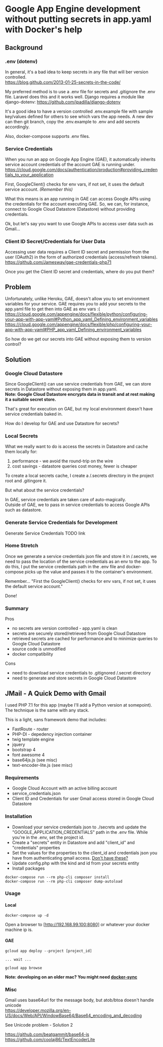 # Google App Engine development without putting secrets in app.yaml with Docker's help

## Background

### .env (dotenv)
In general, it's a bad idea to keep secrets in any file that will ber version controlled.  
https://blog.github.com/2013-01-25-secrets-in-the-code/

My preferred method is to use a .env file for secrets and .gitignore the .env file. Laravel does this and it works well. Django requires a module like django-dotenv: https://github.com/jpadilla/django-dotenv  

It's a good idea to have a version controlled .env.example file with sample key/values defined for others to see which vars the app needs. A new dev can then git branch, copy the .env.example to .env and add secrets accordingly.  

Also, docker-compose supports .env files.


### Service Credentials
When you run an app on Google App Engine (GAE), it automatically inherits service account credentials of the account GAE is running under.
https://cloud.google.com/docs/authentication/production#providing_credentials_to_your_application

First, GoogleClient() checks for env vars, if not set, it uses the default service account. *(Remember this)*  

What this means is an app running in GAE can access Google APIs using the credentials for the account executing GAE. So, we can, for instance, connect to Google Cloud Datastore (Datastore) without providing credentials.  

Ok, but let's say you want to use Google APIs to access user data such as Gmail...  

### Client ID Secret/Credentials for User Data
Accessing user data requires a Client ID secret and permission from the user (OAuth2) in the form of authorized credentials (access/refresh tokens).  
https://github.com/Jamesway/gae-credentials-php71

Once you get the Client ID secret and credentials, where do you put them? 

## Problem
Unfortunately, unlike Heroku, GAE, doesn't allow you to set environment variables for your service. GAE requires you to add your secrets to the app.yaml file to get then into GAE as env vars :(  
https://cloud.google.com/appengine/docs/flexible/python/configuring-your-app-with-app-yaml#Python_app_yaml_Defining_environment_variables  
https://cloud.google.com/appengine/docs/flexible/php/configuring-your-app-with-app-yaml#PHP_app_yaml_Defining_environment_variables  

So how do we get our secrets into GAE without exposing them to version control?

## Solution

### Google Cloud Datastore
Since GoogleClient() can use service credentials from GAE, we can store secrets in Datastore without exposing them in app.yaml.  
**Note: Google Cloud Datastore encrypts data in transit and at rest making it a suitable secret store.** 

That's great for execution on GAE, but my local environment doesn't have service credentials baked in.  

How do I develop for GAE and use Datastore for secrets?

### Local Secrets
What we really want to do is access the secrets in Datastore and cache them locally for:
1. performance - we avoid the round-trip on the wire
2. cost savings - datastore queries cost money, fewer is cheaper

To create a local secrets cache, I create a /.secrets directory in the project root and .gitingore it.

But what about the service credentials?  

In GAE, service credentials are taken care of auto-magically.  
Outside of GAE, we to pass in service credentials to access Google APIs such as datastore.  

### Generate Service Credentials for Development
Generate Service Credentials TODO link
  

### Home Stretch
Once we generate a service credentials json file and store it in /.secrets, we need to pass the location of the service credentials as an env to the app.
To do this, I put the service credentials path in the .env file and docker-compose picks up the value and passes it to the container's environment.  
  
Remember... "First the GoogleClient() checks for env vars, if not set, it uses the default service account."  

Done!

### Summary
Pros
- no secrets are version controlled - app.yaml is clean
- secrets are securely stored/retrieved from Google Cloud Datastore
- retrieved secrets are cached for performance and to minimize queries to Google Cloud Datastore
- source code is unmodified
- docker compatibility

Cons
- need to download service credentials to .gitignored /.secret directory
- need to generate and store secrets in Google Cloud Datastore 


## JMail - A Quick Demo with Gmail
I used PHP 7.1 for this app (maybe I'll add a Python version at somepoint).  
The technique is the same with any stack.  

This is a light, sans framework demo that includes:
- FastRoute - router
- PHP-DI - depedency injection container
- twig template engine
- jquery
- bootstrap 4
- font awesome 4
- base64js.js (see misc)
- text-encoder-lite.js (see misc)

### Requirements
- Google Cloud Account with an active billing account
- service_credentials.json
- Client ID and Credentials for user Gmail access stored in Google Cloud Datastore

### Installation

- Download your service credentials json to ./secrets and update the "GOOGLE_APPLICATION_CREDENTIALS" path in the .env file. While you're in the .env, set the project id.  
- Create a "secrets" entity in Datastore and add "client_id" and "credentials" properties
- Set the values for the properties to the client_id and credentials json you have from authenticating gmail access. [Don't have these?](https://github.com/jamesway/gae-credentials-php71)
- Update config.php with the kind and id from your secrets entity
- Install packages
```
docker-compose run --rm php-cli composer install
docker-compose run --rm php-cli composer dump-autoload
```

### Usage
#### Local
```
docker-compose up -d
```

Open a browser to [http://192.168.99.100:8080] or whatever your docker machine ip is.


#### GAE
```
gcloud app deploy --project [project_id]

... wait ...

gcloud app browse
```

**Note: developing on an older mac? You might need [docker-sync](https://github.com/jamesway/docker-cheatsheet)** 


### Misc

Gmail uses base64url for the message body, but atob/btoa doesn't handle unicode  
https://developer.mozilla.org/en-US/docs/Web/API/WindowBase64/Base64_encoding_and_decoding

See Unicode problem - Solution 2

https://github.com/beatgammit/base64-js
https://github.com/coolaj86/TextEncoderLite